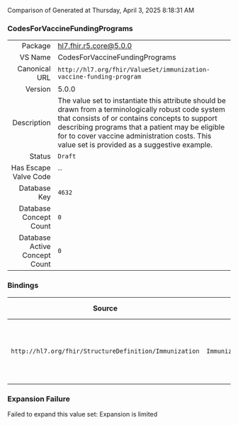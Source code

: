 Comparison of 
Generated at Thursday, April 3, 2025 8:18:31 AM

### CodesForVaccineFundingPrograms

|      |     |
| ---: | --- |
| Package | hl7.fhir.r5.core@5.0.0 |
| VS Name | CodesForVaccineFundingPrograms |
| Canonical URL | `http://hl7.org/fhir/ValueSet/immunization-vaccine-funding-program` |
| Version | 5.0.0 |
| Description | The value set to instantiate this attribute should be drawn from a terminologically robust code system that consists of or contains concepts to support describing programs that a patient may be eligible for to cover vaccine administration costs. This value set is provided as a suggestive example. |
| Status | `Draft` |
| Has Escape Valve Code | `` |
| Database Key | `4632` |
| Database Concept Count | `0` |
| Database Active Concept Count | `0` |
### Bindings

| Source | Element | Binding | Strength | Element Short |
| ------ | ------- | ------- | -------- | ------------- |
| `http://hl7.org/fhir/StructureDefinition/Immunization` | `Immunization.programEligibility.program` | `http://hl7.org/fhir/ValueSet/immunization-vaccine-funding-program` | `Example` | The program that eligibility is declared for |

### Expansion Failure

Failed to expand this value set: Expansion is limited
